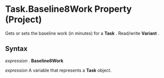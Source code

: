 
# Task.Baseline8Work Property (Project)

Gets or sets the baseline work (in minutes) for a  **Task** . Read/write **Variant** .


## Syntax

 _expression_ . **Baseline8Work**

 _expression_ A variable that represents a **Task** object.

